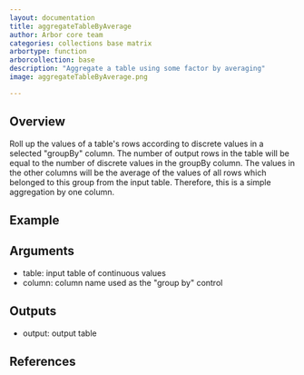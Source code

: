 ```yaml
---
layout: documentation
title: aggregateTableByAverage
author: Arbor core team
categories: collections base matrix
arbortype: function
arborcollection: base
description: "Aggregate a table using some factor by averaging"
image: aggregateTableByAverage.png

---
```


## Overview

Roll up the values of a table's rows according to discrete values in a selected "groupBy" column. The number of output rows in the table will be equal to the number of discrete values in the groupBy column.  The values in the other columns will be the average of the values of all rows which belonged to this group from the input table.   Therefore, this is a simple aggregation by one column.

## Example

## Arguments
- table: input table of continuous values
- column: column name used as the "group by" control

## Outputs
- output: output table

## References
